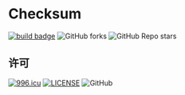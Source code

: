 # Checksum

[![build badge](https://github.com/LJason77/Checksum/actions/workflows/rust.yml/badge.svg?branch=master)](https://github.com/LJason77/Checksum/actions/workflows/rust.yml)
![GitHub forks](https://img.shields.io/github/forks/LJason77/Checksum?style=social)
![GitHub Repo stars](https://img.shields.io/github/stars/LJason77/Checksum?style=social)

## 许可

[![996.icu](https://img.shields.io/badge/link-996.icu-red.svg)](https://996.icu)
[![LICENSE](https://img.shields.io/badge/license-Anti%20996-blue.svg)](https://github.com/996icu/996.ICU/blob/master/LICENSE)
![GitHub](https://img.shields.io/github/license/LJason77/Checksum)
